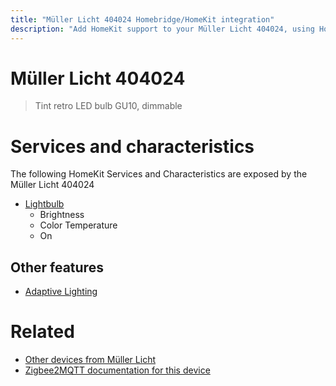 ```yaml
---
title: "Müller Licht 404024 Homebridge/HomeKit integration"
description: "Add HomeKit support to your Müller Licht 404024, using Homebridge, Zigbee2MQTT and homebridge-z2m."
---
```

<!---
This file has been GENERATED using src/docgen/docgen.ts
DO NOT EDIT THIS FILE MANUALLY!
-->
# Müller Licht 404024
> Tint retro LED bulb GU10, dimmable


# Services and characteristics
The following HomeKit Services and Characteristics are exposed by
the Müller Licht 404024

* [Lightbulb](../../light.md)
  * Brightness
  * Color Temperature
  * On

## Other features
* [Adaptive Lighting](../../light.md)

# Related
* [Other devices from Müller Licht](../index.md#muller_licht)
* [Zigbee2MQTT documentation for this device](https://www.zigbee2mqtt.io/devices/404024.html)